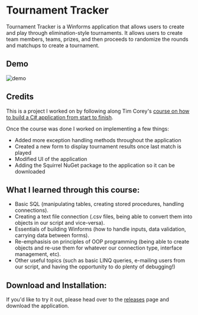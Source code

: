 # Tournament Tracker
Tournament Tracker is a Winforms application that allows users to create and play through elimination-style tournaments. 
It allows users to create team members, teams, prizes, and then proceeds to randomize the rounds and matchups to create a tournament.

## Demo

![demo](https://user-images.githubusercontent.com/49093606/58341562-e6589c00-7e24-11e9-9f8b-ec9afdb1d447.gif)


## Credits
This is a project I worked on by following along Tim Corey's [course on how to build a C# application from start to finish](https://www.youtube.com/watch?v=HalXZUHfKLA&list=PLLWMQd6PeGY3t63w-8MMIjIyYS7MsFcCi). 

Once the course was done I worked on implementing a few things:
* Added more exception handling methods throughout the application
* Created a new form to display tournament results once last match is played
* Modified UI of the application
* Adding the Squirrel NuGet package to the application so it can be downloaded

## What I learned through this course:
* Basic SQL (manipulating tables, creating stored procedures, handling connections).
* Creating a text file connection (.csv files, being able to convert them into objects in our script and vice-versa).
* Essentials of building Winforms (how to handle inputs, data validation, carrying data between forms).
* Re-emphasisis on principles of OOP programming (being able to create objects and re-use them for whatever our connection type, interface management, etc).
* Other useful topics (such as basic LINQ queries, e-mailing users from our script, and having the opportunity to do plenty of debugging!) 

## Download and Installation:
If you'd like to try it out, please head over to the [releases](https://github.com/Capm96/Tournament-Tracker/releases) page and download the application.
